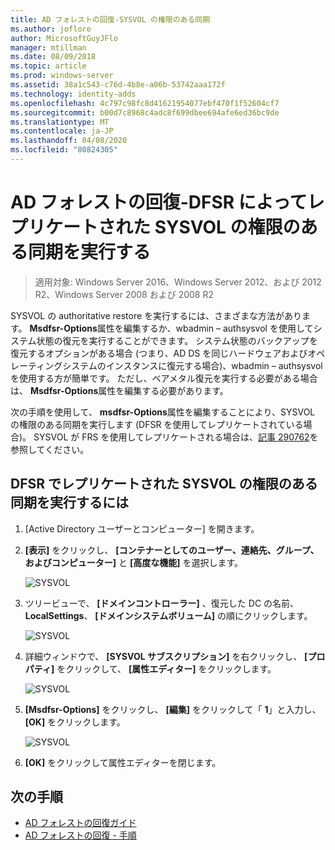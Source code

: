 ```yaml
---
title: AD フォレストの回復-SYSVOL の権限のある同期
ms.author: joflore
author: MicrosoftGuyJFlo
manager: mtillman
ms.date: 08/09/2018
ms.topic: article
ms.prod: windows-server
ms.assetid: 38a1c543-c76d-4b8e-a06b-53742aaa172f
ms.technology: identity-adds
ms.openlocfilehash: 4c797c98fc8d41621954077ebf470f1f52604cf7
ms.sourcegitcommit: b00d7c8968c4adc8f699dbee694afe6ed36bc9de
ms.translationtype: MT
ms.contentlocale: ja-JP
ms.lasthandoff: 04/08/2020
ms.locfileid: "80824305"
---
```

# <a name="ad-forest-recovery---performing-an-authoritative-synchronization-of-dfsr-replicated-sysvol"></a>AD フォレストの回復-DFSR によってレプリケートされた SYSVOL の権限のある同期を実行する  

>適用対象: Windows Server 2016、Windows Server 2012、および 2012 R2、Windows Server 2008 および 2008 R2

SYSVOL の authoritative restore を実行するには、さまざまな方法があります。 **Msdfsr-Options**属性を編集するか、wbadmin – authsysvol を使用してシステム状態の復元を実行することができます。 システム状態のバックアップを復元するオプションがある場合 (つまり、AD DS を同じハードウェアおよびオペレーティングシステムのインスタンスに復元する場合)、wbadmin – authsysvol を使用する方が簡単です。 ただし、ベアメタル復元を実行する必要がある場合は、 **Msdfsr-Options**属性を編集する必要があります。  

次の手順を使用して、 **msdfsr-Options**属性を編集することにより、SYSVOL の権限のある同期を実行します (DFSR を使用してレプリケートされている場合)。 SYSVOL が FRS を使用してレプリケートされる場合は、[記事 290762](https://go.microsoft.com/fwlink/?LinkId=148443)を参照してください。  

## <a name="to-perform-an-authoritative-synchronization-of-dfsr-replicated-sysvol"></a>DFSR でレプリケートされた SYSVOL の権限のある同期を実行するには  

1. [Active Directory ユーザーとコンピューター] を開きます。  
2. **[表示]** をクリックし、 **[コンテナーとしてのユーザー、連絡先、グループ、およびコンピューター]** と **[高度な機能]** を選択します。 

   ![SYSVOL](media/AD-Forest-Recovery-Authoritative-Recovery-SYSVOL/sysvol1.png) 

3. ツリービューで、 **[ドメインコントローラー]** 、復元した DC の名前、 **LocalSettings**、 **[ドメインシステムボリューム]** の順にクリックします。 

   ![SYSVOL](media/AD-Forest-Recovery-Authoritative-Recovery-SYSVOL/sysvol2.png)  

4. 詳細ウィンドウで、 **[SYSVOL サブスクリプション]** を右クリックし、 **[プロパティ]** をクリックして、 **[属性エディター]** をクリックします。  

   ![SYSVOL](media/AD-Forest-Recovery-Authoritative-Recovery-SYSVOL/sysvol3.png) 

5. **[Msdfsr-Options]** をクリックし、 **[編集]** をクリックして「 **1**」と入力し、 **[OK]** をクリックします。  

   ![SYSVOL](media/AD-Forest-Recovery-Authoritative-Recovery-SYSVOL/sysvol4.png) 

6. **[OK]** をクリックして属性エディターを閉じます。  
  
## <a name="next-steps"></a>次の手順

- [AD フォレストの回復ガイド](AD-Forest-Recovery-Guide.md)
- [AD フォレストの回復 - 手順](AD-Forest-Recovery-Procedures.md)
